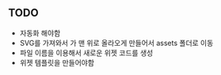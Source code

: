 ## TODO

- 자동화 해야함
- SVG를 가져와서 <defs> 가 맨 위로 올라오게 만들어서 assets 폴더로 이동
- 파일 이름을 이용해서 새로운 위젯 코드를 생성
- 위젯 템플릿을 만들어야함
